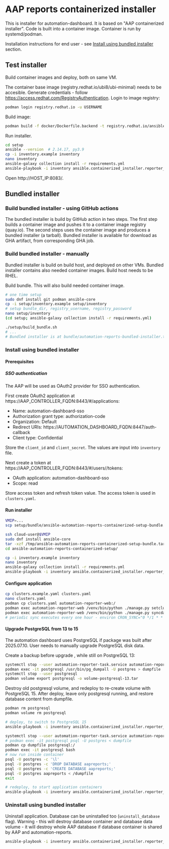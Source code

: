 # AAP reports containerized installer

This is installer for automation-dashboard.
It is based on "AAP containerized installer".
Code is built into a container image.
Container is run by systemd/podman.

Installation instructions for end user - see [Install using bundled installer](#install-using-bundled-installer) section.

## Test installer

Build container images and deploy, both on same VM.

The container base image (registry.redhat.io/ubi8/ubi-minimal) needs to be accesible.
Generate credentials - follow https://access.redhat.com/RegistryAuthentication.
Login to image registry:

```bash
podman login registry.redhat.io -u USERNAME
```

Build image:

```bash
podman build -f docker/Dockerfile.backend -t registry.redhat.io/ansible-automation-platform-24/aapreport-backend:latest .
```

Run installer.

```bash
cd setup
ansible --version  # 2.14.17, py3.9
cp -i inventory.example inventory
nano inventory
ansible-galaxy collection install -r requirements.yml
ansible-playbook -i inventory ansible.containerized_installer.reporter_install
```

Open http://HOST_IP:8083/.

## Bundled installer

### Build bundled installer - using GitHub actions

The bundled installer is build by GitHub action in two steps.
The first step builds a container image and pushes it to a container image registry (quay.io).
The second steps uses the container image and produces a bundled installer (a tarball).
Bundled installer is available for download as GHA artifact, from corresponding GHA job.

### Build bundled installer - manually

Bundled installer is build on build host, and deployed on other VMs.
Bundled installer contains also needed container images.
Build host needs to be RHEL.

Build bundle.
This will also build needed container image.

```bash
# one time setup
sudo dnf install git podman ansible-core
cp -i setup/inventory.example setup/inventory
# setup bundle_dir, registry_username, registry_password
nano setup/inventory
(cd setup; ansible-galaxy collection install -r requirements.yml)

./setup/build_bundle.sh
# ...
# Bundled installer is at bundle/automation-reports-bundled-installer.tar.gz
```

### Install using bundled installer

#### Prerequisites

##### SSO authentication

The AAP will be used as OAuth2 provider for SSO authentication.

First create OAuth2 application at https://AAP_CONTROLLER_FQDN:8443/#/applications:

- Name: automation-dashboard-sso
- Authorization grant type: authorization-code
- Organization: Default
- Redirect URIs: https://AUTOMATION_DASHBOARD_FQDN:8447/auth-callback
- Client type: Confidential

Store the `client_id` and `client_secret`.
The values are input into `inventory` file.

Next create a token at https://AAP_CONTROLLER_FQDN:8443/#/users/<id>/tokens:

- OAuth application: automation-dashboard-sso
- Scope: read

Store access token and refresh token value.
The access token is used in `clusters.yaml`.

#### Run installer

```bash
VMIP=...
scp setup/bundle/ansible-automation-reports-containerized-setup-bundle.tar.gz cloud-user@$VMIP:/tmp/

ssh cloud-user@$VMIP
sudo dnf install ansible-core
tar -xzf /tmp/ansible-automation-reports-containerized-setup-bundle.tar.gz
cd ansible-automation-reports-containerized-setup/

cp -i inventory.example inventory
nano inventory
ansible-galaxy collection install -r requirements.yml
ansible-playbook -i inventory ansible.containerized_installer.reporter_install
```

#### Configure application

```bash
cp clusters.example.yaml clusters.yaml
nano clusters.yaml
podman cp clusters.yaml automation-reporter-web:/
podman exec automation-reporter-web /venv/bin/python ./manage.py setclusters /clusters.yaml
podman exec automation-reporter-web /venv/bin/python ./manage.py syncdata --since=2025-01-01 --until=2025-03-01
# periodic sync executes every one hour - environ CRON_SYNC="0 */1 * * *"
```

#### Upgrade PostgreSQL from 13 to 15

The automation dashboard uses PostgreSQL if package was built after 2025.07.10.
User needs to manually upgrade PostgreSQL disk data.

Create a backup before upgrade , while still on PostgreSQL 13:

```bash
systemctl stop --user automation-reporter-task.service automation-reporter-web.service
podman exec -it postgresql /usr/bin/pg_dumpall -U postgres > dumpfile
systemctl stop --user postgresql
podman volume export postgresql -o volume-postgresql-13.tar
```

Destroy old postgresql volume, and redeploy to re-create volume with PostgreSQL 15.
After deploy, leave only postgresql running, and restore database content from dumpfile.

```bash
podman rm postgresql
podman volume rm postgresql

# deploy, to switch to PostgreSQL 15
ansible-playbook -i inventory ansible.containerized_installer.reporter_install

systemctl stop --user automation-reporter-task.service automation-reporter-web.service
# podman exec -it postgresql psql -U postgres < dumpfile
podman cp dumpfile postgresql:/
podman exec -it postgresql bash
# now run inside container
psql -U postgres -c '\l'
psql -U postgres -c 'DROP DATABASE aapreports;'
psql -U postgres -c 'CREATE DATABASE aapreports;'
psql -U postgres aapreports < /dumpfile
exit

# redeploy, to start application containers
ansible-playbook -i inventory ansible.containerized_installer.reporter_install
```

### Uninstall using bundled installer

Uninstall application.
Database can be uninstalled too (`uninstall_database` flag).
Warning - this will destroy database container and database data volume - it will destroy whole AAP database if database container is shared by AAP and automation-reports.

```bash
ansible-playbook -i inventory ansible.containerized_installer.reporter_uninstall  # -e uninstall_database=0
```
